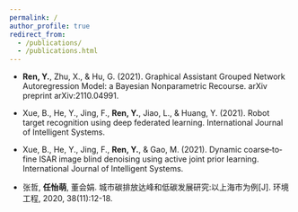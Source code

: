 ```yaml
---
permalink: /
author_profile: true
redirect_from: 
  - /publications/
  - /publications.html
---
```


- **Ren, Y.**, Zhu, X., & Hu, G. (2021). Graphical Assistant Grouped Network Autoregression Model: a Bayesian Nonparametric Recourse. arXiv preprint arXiv:2110.04991.

- Xue, B., He, Y., Jing, F., **Ren, Y.**, Jiao, L., & Huang, Y. (2021). Robot target recognition using deep federated learning. International Journal of Intelligent Systems.

- Xue, B., He, Y., Jing, F., **Ren, Y.**, & Gao, M. (2021). Dynamic coarse‐to‐fine ISAR image blind denoising using active joint prior learning. International Journal of Intelligent Systems.

- 张哲, **任怡萌**, 董会娟. 城市碳排放达峰和低碳发展研究:以上海市为例[J]. 环境工程, 2020, 38(11):12-18.

